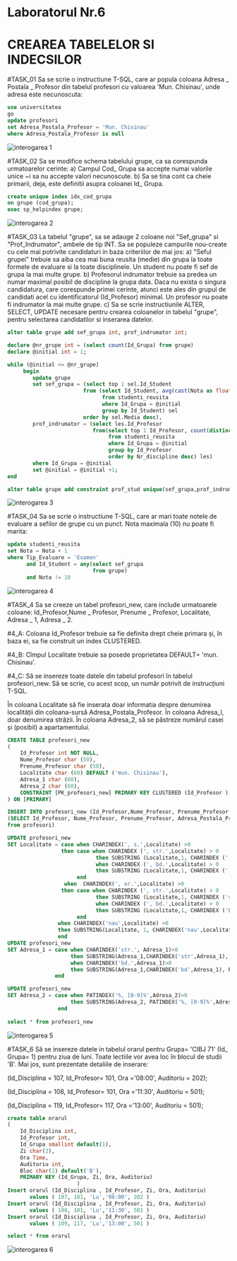 # Laboratorul Nr.6
# CREAREA TABELELOR SI INDECSILOR

#TASK_01
Sa se scrie o instructiune T-SQL, care ar popula coloana Adresa _ Postala _ Profesor din tabelul profesori cu valoarea 'Mun. Chisinau', unde adresa este necunoscuta:

```SQL
use universitatea
go
update profesori
set Adresa_Postala_Profesor = 'Mun. Chisinau'
where Adresa_Postala_Profesor is null
```

![interogarea 1](Image1.PNG)

#TASK_02
Sa se modifice schema tabelului grupe, ca sa corespunda urmatoarelor cerinte: a) Campul Cod_ Grupa sa accepte numai valorile unice ~i sa nu accepte valori necunoscute. b) Sa se tina cont ca cheie primarii, deja, este definitii asupra coloanei Id_ Grupa.
```SQL
create unique index idx_cod_grupa
on grupe (cod_grupa);
exec sp_helpindex grupe;
```
![interogarea 2](Image2.PNG)


#TASK_03
La tabelul "grupe", sa se adauge 2 coloane noi "Sef_grupa" si "Prof_Indrumator", ambele de tip INT. Sa se populeze campurile nou-create cu cele mai potrivite candidaturi in baza criteriilor de mai jos: 
a) "Seful grupei" trebuie sa aiba cea mai buna reusita (medie) din grupa la toate formele de evaluare si la toate disciplinele. Un student nu poate fi sef de grupa la mai multe grupe. 
b) Profesorul indrumator trebuie sa predea un numar maximal posibil de discipline la grupa data. Daca nu exista o singura candidatura, care corespunde primei cerinte, atunci este ales din grupul de candidati acel cu identificatorul (Id_Profesor) minimal. Un profesor nu poate fi indrumator la mai multe grupe. 
c) Sa se scrie instructiunile ALTER, SELECT, UPDATE necesare pentru crearea coloanelor in tabelul "grupe", pentru selectarea candidatilor si inserarea datelor.
```SQL
alter table grupe add sef_grupa int, prof_indrumator int;

declare @nr_grupe int = (select count(Id_Grupa) from grupe)
declare @initial int = 1;

while (@initial <= @nr_grupe)
     begin
	    update grupe
		set sef_grupa = (select top 1 sel.Id_Student
		                from (select Id_Student, avg(cast(Nota as float)) as Media
						      from studenti_reusita
							  where Id_Grupa = @initial
							  group by Id_Student) sel
					    order by sel.Media desc),
		prof_indrumator = (select les.Id_Profesor
		                   from(select top 1 Id_Profesor, count(distinct Id_Disciplina) as Nr_discipline
						        from studenti_reusita
								where Id_Grupa = @initial
								group by Id_Profesor
								order by Nr_discipline desc) les)
		where Id_Grupa = @initial
		set @initial = @initial +1;
end

alter table grupe add constraint prof_stud unique(sef_grupa,prof_indrumator);
```

![interogarea 3](Image3.PNG)

#TASK_04
Sa se scrie o instructiune T-SQL, care ar mari toate notele de evaluare a sefilor de grupe cu un punct. Nota maximala (10) nu poate fi marita:
```SQL
update studenti_reusita
set Nota = Nota + 1
where Tip_Evaluare = 'Examen'
      and Id_Student = any(select sef_grupa 
	                       from grupe)
	  and Nota != 10
```
![interogarea 4](Image4.PNG)

#TASK_4
Sa se creeze un tabel profesori_new, care include urmatoarele coloane: Id_Profesor,Nume _ Profesor, Prenume _ Profesor, Localitate, Adresa _ 1, Adresa _ 2.

#4_A: Coloana Id_Profesor trebuie sa fie definita drept cheie primara și, în baza ei, sa fie construit un index CLUSTERED.

#4_B: Cîmpul Localitate trebuie sa posede proprietatea DEFAULT= 'mun. Chisinau'.

#4_C: Să se insereze toate datele din tabelul profesori în tabelul profesori_new. Să se scrie, cu acest scop, un număr potrivit de instrucțiuni T-SQL.

În coloana Localitate să fie inserata doar informatia despre denumirea localității din coloana-sursă Adresa_Postala_Profesor. În coloana Adresa_l, doar denumirea străzii. În coloana Adresa_2, să se păstreze numărul casei și (posibil) a apartamentului.

```SQL
CREATE TABLE profesori_new
(
	Id_Profesor int NOT NULL,
	Nume_Profesor char (50),
	Prenume_Profesor char (50),
	Localitate char (60) DEFAULT ('mun. Chisinau'),
	Adresa_1 char (60),
	Adresa_2 char (60),
	CONSTRAINT [PK_profesori_new] PRIMARY KEY CLUSTERED (Id_Profesor )
) ON [PRIMARY]

INSERT INTO profesori_new (Id_Profesor,Nume_Profesor, Prenume_Profesor, Localitate,Adresa_1, Adresa_2)
(SELECT Id_Profesor, Nume_Profesor, Prenume_Profesor, Adresa_Postala_Profesor, Adresa_Postala_Profesor, Adresa_Postala_Profesor
from profesori)

UPDATE profesori_new
SET Localitate = case when CHARINDEX(', s.',Localitate) >0
				 then case when CHARINDEX (', str.',Localitate) > 0
							then SUBSTRING (Localitate,1, CHARINDEX (', str.',Localitate)-1)
					        when CHARINDEX (', bd.',Localitate) > 0
							then SUBSTRING (Localitate,1, CHARINDEX (', bd.',Localitate)-1)
				      end
				  when  CHARINDEX(', or.',Localitate) >0
				 then case when CHARINDEX (', str.',Localitate) > 0
							then SUBSTRING (Localitate,1, CHARINDEX ('str.',Localitate)-3)
					        when CHARINDEX (', bd.',Localitate) > 0
							then SUBSTRING (Localitate,1, CHARINDEX ('bd.',Localitate)-3)
					  end
				when CHARINDEX('nau',Localitate) >0
				then SUBSTRING(Localitate, 1, CHARINDEX('nau',Localitate)+2)
				end
UPDATE profesori_new
SET Adresa_1 = case when CHARINDEX('str.', Adresa_1)>0
					then SUBSTRING(Adresa_1,CHARINDEX('str',Adresa_1), PATINDEX('%, [0-9]%',Adresa_1)- CHARINDEX('str.',Adresa_1))
			        when CHARINDEX('bd.',Adresa_1)>0
					then SUBSTRING(Adresa_1,CHARINDEX('bd',Adresa_1), PATINDEX('%, [0-9]%',Adresa_1) -  CHARINDEX('bd.',Adresa_1))
			   end

UPDATE profesori_new
SET Adresa_2 = case when PATINDEX('%, [0-9]%',Adresa_2)>0
					then SUBSTRING(Adresa_2, PATINDEX('%, [0-9]%',Adresa_2)+1,len(Adresa_2) - PATINDEX('%, [0-9]%',Adresa_2)+1)
				end
				
select * from profesori_new
```

![interogarea 5](Image5.PNG)

#TASK_6
Să se insereze datele in tabelul orarul pentru Grupa= 'CIBJ 71' (Id_ Grupa= 1) pentru ziua de luni. Toate lectiile vor avea loc în blocul de studii 'B'. Mai jos, sunt prezentate detaliile de inserare:

(ld_Disciplina = 107, Id_Profesor= 101, Ora ='08:00', Auditoriu = 202);

(Id_Disciplina = 108, Id_Profesor= 101, Ora ='11:30', Auditoriu = 501);

(ld_Disciplina = 119, Id_Profesor= 117, Ora ='13:00', Auditoriu = 501);

```SQL
create table orarul 
( 
	Id_Disciplina int,
	Id_Profesor int,
	Id_Grupa smallint default(1),
	Zi char(2),
	Ora Time,
    Auditoriu int,
	Bloc char(1) default('B'),
	PRIMARY KEY (Id_Grupa, Zi, Ora, Auditoriu)
					  )
Insert orarul (Id_Disciplina , Id_Profesor, Zi, Ora, Auditoriu)
       values ( 107, 101, 'Lu','08:00', 202 )
Insert orarul (Id_Disciplina , Id_Profesor, Zi, Ora, Auditoriu)
       values ( 108, 101, 'Lu','11:30', 501 )
Insert orarul (Id_Disciplina , Id_Profesor, Zi, Ora, Auditoriu)
       values ( 109, 117, 'Lu','13:00', 501 )

select * from orarul
```

![interogarea 6](Image6.PNG)
